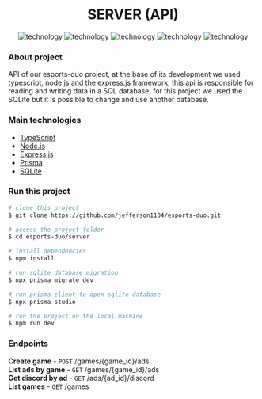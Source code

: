 <div align="center" style="margin-bottom: 20px;">
  <h1>SERVER (API)</h1>
  <p align="center">
    <img alt="technology" src="https://img.shields.io/badge/TypeScript-007ACC?style=for-the-badge&logo=typescript&logoColor=white">
    <img alt="technology" src="https://img.shields.io/badge/Node.js-339933?style=for-the-badge&logo=nodedotjs&logoColor=white">
    <img alt="technology" src="https://img.shields.io/badge/Express.js-000000?style=for-the-badge&logo=express&logoColor=white">
    <img alt="technology" src="https://img.shields.io/badge/Prisma-3982CE?style=for-the-badge&logo=Prisma&logoColor=white">
    <img alt="technology" src="https://img.shields.io/badge/SQLite-07405E?style=for-the-badge&logo=sqlite&logoColor=white">
  </p>
</div>


### About project
API of our esports-duo project, at the base of its development we used typescript, node.js and the express.js framework, this api is responsible for reading and writing data in a SQL database, for this project we used the SQLite but it is possible to change and use another database.


### Main technologies
- [TypeScript](https://www.typescriptlang.org/docs/)
- [Node.js](https://nodejs.org/en/)
- [Express.js](https://expressjs.com/)
- [Prisma](https://www.prisma.io/docs/getting-started)
- [SQLite](https://www.sqlite.org/index.html)


### Run this project
```bash
# clone this project
$ git clone https://github.com/jefferson1104/esports-duo.git

# access the project folder
$ cd esports-duo/server

# install dependencies
$ npm install

# run sqlite database migration
$ npx prisma migrate dev

# run prisma client to open sqlite database
$ npx prisma studio

# run the project on the local machine
$ npm run dev
```

### Endpoints
**Create game** - `POST` /games/{game_id}/ads</br>
**List ads by game** - `GET` /games/{game_id}/ads</br>
**Get discord by ad** - `GET` /ads/{ad_id}/discord</br>
**List games** - `GET` /games

